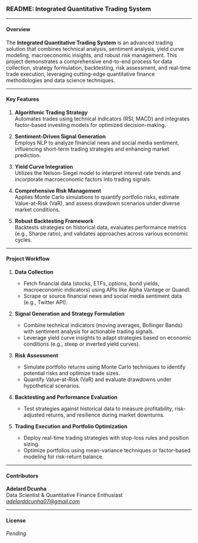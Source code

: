 ### **README: Integrated Quantitative Trading System**

---

#### **Overview**  
The **Integrated Quantitative Trading System** is an advanced trading solution that combines technical analysis, sentiment analysis, yield curve modeling, macroeconomic insights, and robust risk management. This project demonstrates a comprehensive end-to-end process for data collection, strategy formulation, backtesting, risk assessment, and real-time trade execution, leveraging cutting-edge quantitative finance methodologies and data science techniques.

---

#### **Key Features**  
1. **Algorithmic Trading Strategy**  
   Automates trades using technical indicators (RSI, MACD) and integrates factor-based investing models for optimized decision-making.  

2. **Sentiment-Driven Signal Generation**  
   Employs NLP to analyze financial news and social media sentiment, influencing short-term trading strategies and enhancing market prediction.  

3. **Yield Curve Integration**  
   Utilizes the Nelson-Siegel model to interpret interest rate trends and incorporate macroeconomic factors into trading signals.  

4. **Comprehensive Risk Management**  
   Applies Monte Carlo simulations to quantify portfolio risks, estimate Value-at-Risk (VaR), and assess drawdown scenarios under diverse market conditions.  

5. **Robust Backtesting Framework**  
   Backtests strategies on historical data, evaluates performance metrics (e.g., Sharpe ratio), and validates approaches across various economic cycles.  

---

#### **Project Workflow**  

1. **Data Collection**  
   - Fetch financial data (stocks, ETFs, options, bond yields, macroeconomic indicators) using APIs like Alpha Vantage or Quandl.  
   - Scrape or source financial news and social media sentiment data (e.g., Twitter API).  

2. **Signal Generation and Strategy Formulation**  
   - Combine technical indicators (moving averages, Bollinger Bands) with sentiment analysis for actionable trading signals.  
   - Leverage yield curve insights to adapt strategies based on economic conditions (e.g., steep or inverted yield curves).  

3. **Risk Assessment**  
   - Simulate portfolio returns using Monte Carlo techniques to identify potential risks and optimize trade sizes.  
   - Quantify Value-at-Risk (VaR) and evaluate drawdowns under hypothetical scenarios.  

4. **Backtesting and Performance Evaluation**  
   - Test strategies against historical data to measure profitability, risk-adjusted returns, and resilience during market downturns.  

5. **Trading Execution and Portfolio Optimization**  
   - Deploy real-time trading strategies with stop-loss rules and position sizing.  
   - Optimize portfolios using mean-variance techniques or factor-based modeling for risk-return balance.  

---

#### **Contributors**  

**Adelard Dcunha**  
Data Scientist & Quantitative Finance Enthusiast  
*adelarddcunha07@gmail.com*  

---

#### **License**  
*Pending*  
